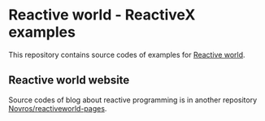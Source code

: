 # Reactive world - ReactiveX examples
This repository contains source codes of examples for [Reactive world](https://reactiveworld.net).

## Reactive world website
Source codes of blog about reactive programming is in another repository [Novros/reactiveworld-pages](https://github.com/Novros/reactiveworld-pages).